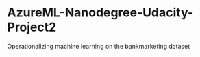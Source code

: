 # AzureML-Nanodegree-Udacity-Project2
Operationalizing machine learning on the bankmarketing dataset
